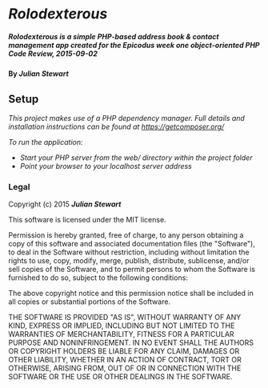 # _Rolodexterous_

##### _Rolodexterous is a simple PHP-based address book & contact management app created for the Epicodus week one object-oriented PHP Code Review, 2015-09-02_

#### By _**Julian Stewart**_

## Setup

_This project makes use of a PHP dependency manager. Full details and installation instructions can be found at https://getcomposer.org/_

_To run the application:_

* _Start your PHP server from the web/ directory within the project folder_
* _Point your browser to your localhost server address_

### Legal

Copyright (c) 2015 **_Julian Stewart_**

This software is licensed under the MIT license.

Permission is hereby granted, free of charge, to any person obtaining a copy
of this software and associated documentation files (the "Software"), to deal
in the Software without restriction, including without limitation the rights
to use, copy, modify, merge, publish, distribute, sublicense, and/or sell
copies of the Software, and to permit persons to whom the Software is
furnished to do so, subject to the following conditions:

The above copyright notice and this permission notice shall be included in
all copies or substantial portions of the Software.

THE SOFTWARE IS PROVIDED "AS IS", WITHOUT WARRANTY OF ANY KIND, EXPRESS OR
IMPLIED, INCLUDING BUT NOT LIMITED TO THE WARRANTIES OF MERCHANTABILITY,
FITNESS FOR A PARTICULAR PURPOSE AND NONINFRINGEMENT. IN NO EVENT SHALL THE
AUTHORS OR COPYRIGHT HOLDERS BE LIABLE FOR ANY CLAIM, DAMAGES OR OTHER
LIABILITY, WHETHER IN AN ACTION OF CONTRACT, TORT OR OTHERWISE, ARISING FROM,
OUT OF OR IN CONNECTION WITH THE SOFTWARE OR THE USE OR OTHER DEALINGS IN
THE SOFTWARE.
